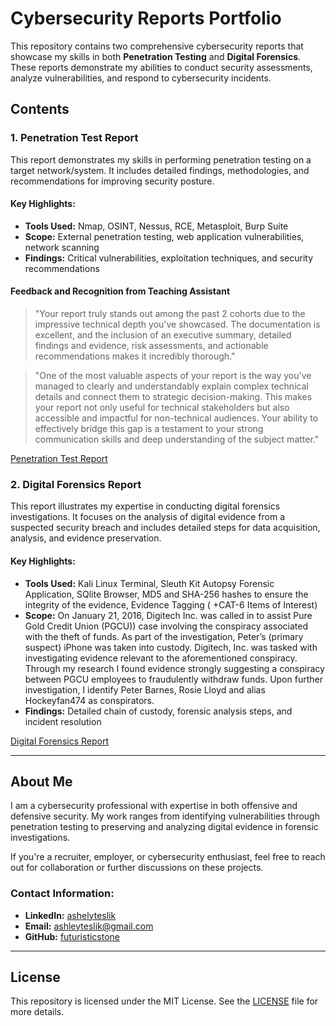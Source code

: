 # Cybersecurity Reports Portfolio

This repository contains two comprehensive cybersecurity reports that showcase my skills in both **Penetration Testing** and **Digital Forensics**. These reports demonstrate my abilities to conduct security assessments, analyze vulnerabilities, and respond to cybersecurity incidents.

## Contents

### 1. Penetration Test Report
This report demonstrates my skills in performing penetration testing on a target network/system. It includes detailed findings, methodologies, and recommendations for improving security posture.

#### Key Highlights:
- **Tools Used:** Nmap, OSINT, Nessus, RCE, Metasploit, Burp Suite
- **Scope:** External penetration testing, web application vulnerabilities, network scanning
- **Findings:** Critical vulnerabilities, exploitation techniques, and security recommendations

#### Feedback and Recognition from Teaching Assistant
> "Your report truly stands out among the past 2 cohorts due to the impressive technical depth you've showcased. The documentation is excellent, and the inclusion of an executive summary, detailed findings and evidence, risk assessments, and actionable recommendations makes it incredibly thorough."

> "One of the most valuable aspects of your report is the way you've managed to clearly and understandably explain complex technical details and connect them to strategic decision-making. This makes your report not only useful for technical stakeholders but also accessible and impactful for non-technical audiences. Your ability to effectively bridge this gap is a testament to your strong communication skills and deep understanding of the subject matter."

[Penetration Test Report](./pen-test.pdf)

### 2. Digital Forensics Report
This report illustrates my expertise in conducting digital forensics investigations. It focuses on the analysis of digital evidence from a suspected security breach and includes detailed steps for data acquisition, analysis, and evidence preservation.

#### Key Highlights:
- **Tools Used:** Kali Linux Terminal, Sleuth Kit Autopsy Forensic Application, SQlite Browser, MD5 and SHA-256 hashes to ensure the integrity of the evidence, Evidence Tagging ( +CAT-6 Items of Interest)
- **Scope:** On January 21, 2016, Digitech Inc. was called in to assist Pure Gold Credit Union (PGCU)) case involving the conspiracy associated with the theft of funds. As part of the investigation, Peter’s (primary suspect) iPhone was taken into custody. Digitech, Inc. was tasked with investigating evidence relevant to the aforementioned conspiracy. Through my research I found evidence strongly suggesting a conspiracy between PGCU employees to fraudulently withdraw funds. Upon further investigation, I identify Peter Barnes, Rosie Lloyd and alias Hockeyfan474 as conspirators. 
- **Findings:** Detailed chain of custody, forensic analysis steps, and incident resolution

[Digital Forensics Report](digital-forensics-autopsy-kalilinux.pdf)

---

## About Me
I am a cybersecurity professional with expertise in both offensive and defensive security. My work ranges from identifying vulnerabilities through penetration testing to preserving and analyzing digital evidence in forensic investigations. 

If you're a recruiter, employer, or cybersecurity enthusiast, feel free to reach out for collaboration or further discussions on these projects.

### Contact Information:
- **LinkedIn:** [ashelyteslik](https://www.linkedin.com/in/ashleyteslik)
- **Email:** ashleyteslik@gmail.com
- **GitHub:** [futuristicstone](https://github.com/futuristicstone)

---

## License
This repository is licensed under the MIT License. See the [LICENSE](LICENSE) file for more details.
